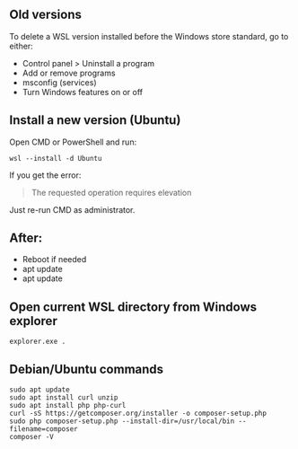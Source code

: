 ## Old versions

To delete a WSL version installed before the Windows store standard, go to either:

* Control panel > Uninstall a program
* Add or remove programs
* msconfig (services)
* Turn Windows features on or off

## Install a new version (Ubuntu)

Open CMD or PowerShell and run:

```shell
wsl --install -d Ubuntu
```

If you get the error:

> The requested operation requires elevation

Just re-run CMD as administrator.

## After:

* Reboot if needed
* apt update
* apt update

## Open current WSL directory from Windows explorer

```shell
explorer.exe .
```

## Debian/Ubuntu commands

```shell
sudo apt update
sudo apt install curl unzip
sudo apt install php php-curl
curl -sS https://getcomposer.org/installer -o composer-setup.php
sudo php composer-setup.php --install-dir=/usr/local/bin --filename=composer
composer -V
```
